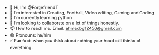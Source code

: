 - 👋 Hi, I’m @ForgefriendT
- 👀 I’m interested in Creating, Football, Video editing, Gaming and Coding
- 🌱 I’m currently learning python
- 💞️ I’m looking to collaborate on a lot of things honestly.
- 📫 How to reach me: Email: ahmedbg12456@gmail.com 
- 😄 Pronouns: he/him
- ⚡ Fun fact: when you think about nothing your head still thinks of everything.


<!---
ForgefriendT/ForgefriendT is a ✨ special ✨ repository because its `README.md` (this file) appears on your GitHub profile.
You can click the Preview link to take a look at your changes.
--->
